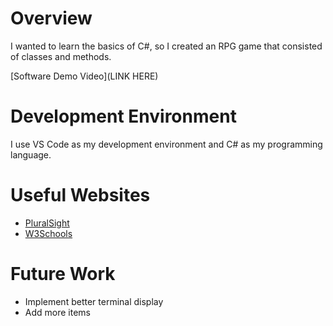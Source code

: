 # Overview

I wanted to learn the basics of C#, so I created an RPG game that consisted of classes and methods.

[Software Demo Video](LINK HERE)

# Development Environment
I use VS Code as my development environment and C# as my programming language.

# Useful Websites
- [PluralSight](https://www.pluralsight.com/blog/software-development/everything-you-need-to-know-about-c-#:~:text=What%20is%20C%23%20used%20for,Lots%20and%20lots%20of%20games.)
- [W3Schools](https://www.w3schools.com/cs/index.php)

# Future Work
- Implement better terminal display
- Add more items
